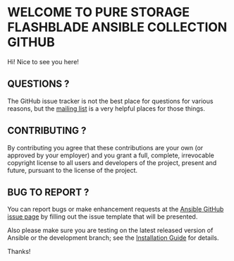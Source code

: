 # WELCOME TO PURE STORAGE FLASHBLADE ANSIBLE COLLECTION GITHUB

Hi! Nice to see you here!

## QUESTIONS ?

The GitHub issue tracker is not the best place for questions for various reasons, but the [mailing list](mailto:pure-ansible-team@purestorage.com) is a very helpful places for those things.

## CONTRIBUTING ?

By contributing you agree that these contributions are your own (or approved by your employer) and you grant a full, complete, irrevocable copyright license to all users and developers of the project, present and future, pursuant to the license of the project.

## BUG TO REPORT ?

You can report bugs or make enhancement requests at the [Ansible GitHub issue page](http://github.com/Pure-Storage-Ansible/FlashArray-Collection/issues/new/choose) by filling out the issue template that will be presented.

Also please make sure you are testing on the latest released version of Ansible or the development branch; see the [Installation Guide](https://docs.ansible.com/ansible/latest/installation_guide/intro_installation.html) for details.

Thanks!
